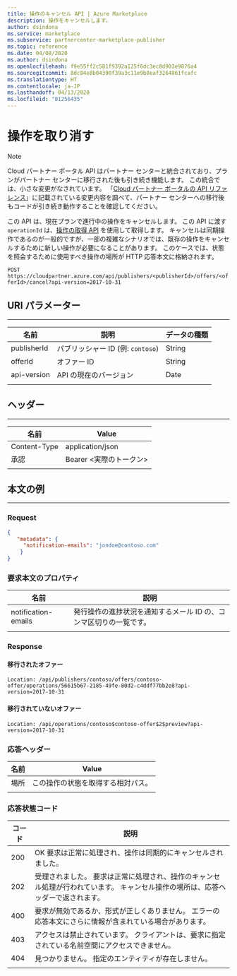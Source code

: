 ```yaml
---
title: 操作のキャンセル API | Azure Marketplace
description: 操作をキャンセルします。
author: dsindona
ms.service: marketplace
ms.subservice: partnercenter-marketplace-publisher
ms.topic: reference
ms.date: 04/08/2020
ms.author: dsindona
ms.openlocfilehash: f9e55ff2c581f9392a125f6dc3ec8d903e9876a4
ms.sourcegitcommit: 8dc84e8b04390f39a3c11e9b0eaf3264861fcafc
ms.translationtype: HT
ms.contentlocale: ja-JP
ms.lasthandoff: 04/13/2020
ms.locfileid: "81256435"
---
```

# <a name="cancel-operation"></a>操作を取り消す

> [!NOTE]
> Cloud パートナー ポータル API はパートナー センターと統合されており、プランがパートナー センターに移行された後も引き続き機能します。 この統合では、小さな変更がなされています。 「[Cloud パートナー ポータルの API リファレンス](https://docs.microsoft.com/azure/marketplace/cloud-partner-portal-orig/cloud-partner-portal-api-overview)」に記載されている変更内容を調べて、パートナー センターへの移行後もコードが引き続き動作することを確認してください。

この API は、現在プランで進行中の操作をキャンセルします。 この API に渡す `operationId` は、[操作の取得 API](./cloud-partner-portal-api-retrieve-operations.md) を使用して取得します。 キャンセルは同期操作であるのが一般的ですが、一部の複雑なシナリオでは、既存の操作をキャンセルするために新しい操作が必要になることがあります。 このケースでは、状態を照会するために使用すべき操作の場所が HTTP 応答本文に格納されます。

  `POST https://cloudpartner.azure.com/api/publishers/<publisherId>/offers/<offerId>/cancel?api-version=2017-10-31`

## <a name="uri-parameters"></a>URI パラメーター

--------------

|  **名前**    |      **説明**                                  |    **データの種類**  |
| ------------ |     ----------------                                  |     -----------   |
| publisherId  |  パブリッシャー ID (例: `contoso`)         |   String          |
| offerId      |  オファー ID                                     |   String          |
| api-version  |  API の現在のバージョン                               |    Date           |
|  |  |  |

## <a name="header"></a>ヘッダー
------

|  **名前**              |  **Value**         |
|  ---------             |  ----------        |
|  Content-Type          |  application/json  |
|  承認         |  Bearer <実際のトークン> |
|  |  |

## <a name="body-example"></a>本文の例
------------

### <a name="request"></a>Request

``` json
{
   "metadata": {
     "notification-emails": "jondoe@contoso.com"
    }
}     
```

### <a name="request-body-properties"></a>要求本文のプロパティ

|  **名前**                |  **説明**                                               |
|  --------                |  ---------------                                               |
|  notification-emails     | 発行操作の進捗状況を通知するメール ID の、コンマ区切りの一覧です。 |
|  |  |

### <a name="response"></a>Response

#### <a name="migrated-offers"></a>移行されたオファー

`Location: /api/publishers/contoso/offers/contoso-offer/operations/56615b67-2185-49fe-80d2-c4ddf77bb2e8?api-version=2017-10-31`

#### <a name="non-migrated-offers"></a>移行されていないオファー

`Location: /api/operations/contoso$contoso-offer$2$preview?api-version=2017-10-31`

### <a name="response-header"></a>応答ヘッダー

|  **名前**             |    **Value**                       |
|  ---------            |    ----------                      |
| 場所    | この操作の状態を取得する相対パス。 |
|  |  |

### <a name="response-status-codes"></a>応答状態コード

| **コード**  |  **説明**                                                                       |
|  ------   |  ------------------------------------------------------------------------               |
|  200      | OK 要求は正常に処理され、操作は同期的にキャンセルされました。 |
|  202      | 受理されました。 要求は正常に処理され、操作のキャンセル処理が行われています。 キャンセル操作の場所は、応答ヘッダーで返されます。 |
|  400      | 要求が無効であるか、形式が正しくありません。 エラーの応答本文にさらに情報が含まれている場合があります。  |
|  403      | アクセスは禁止されています。 クライアントは、要求に指定されている名前空間にアクセスできません。 |
|  404      | 見つかりません。 指定のエンティティが存在しません。 |
|  |  |
